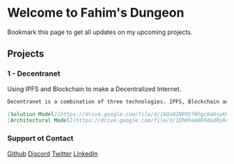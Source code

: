 # Welcome to Fahim's Dungeon

Bookmark this page to get all updates on my upcoming projects.

## Projects

### 1 - Decentranet

Using IPFS and Blockchain to make a Decentralized Internet.

```markdown
Decentranet is a combination of three technologies. IPFS, Blockchain and Encryption. With Decentranet, we aim to secure data from wireless sensors by creating a network immune to attacks that exploit their single point of failure and from any other external threats. Any data uploaded on Decentranet will be encrypted and then distributed among all the nodes. This data will be identified by its cryptographic hash value. That means any modification or change made to the uploaded data will not go unnoticed. In this way we can make wireless sensor networks a much more reliable way of monitoring or collecting data. This project is beneficial for every industry that uses sensors or generates some data such as the military, industrial, agricultural, financial and even the medical sector.

[Solution Model](https://drive.google.com/file/d/1bQxH2NFM2fNhgc6dAsyKPVCNOAEj7ocu/view?usp=sharing)
[Architectural Model](https://drive.google.com/file/d/1Dh0heA0ERAGdRsReTPb0wW4jUTJcg7GH/view?usp=sharing)
```
### Support ot Contact
[Github](https://github.com/fhmshehzad)
[Discord](https://drive.google.com/file/d/1OtPyWSYNsOFHaNZyMQOl2Fw77l3lrjyj/view?usp=sharing)
[Twitter](https://twitter.com/fhm_sh)
[LinkedIn](https://www.linkedin.com/in/fahim-shehzad/)
